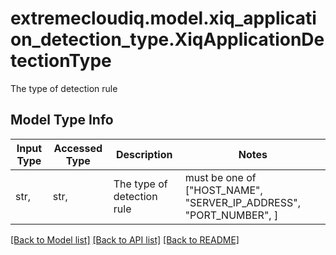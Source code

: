 # extremecloudiq.model.xiq_application_detection_type.XiqApplicationDetectionType

The type of detection rule

## Model Type Info
Input Type | Accessed Type | Description | Notes
------------ | ------------- | ------------- | -------------
str,  | str,  | The type of detection rule | must be one of ["HOST_NAME", "SERVER_IP_ADDRESS", "PORT_NUMBER", ] 

[[Back to Model list]](../../README.md#documentation-for-models) [[Back to API list]](../../README.md#documentation-for-api-endpoints) [[Back to README]](../../README.md)

